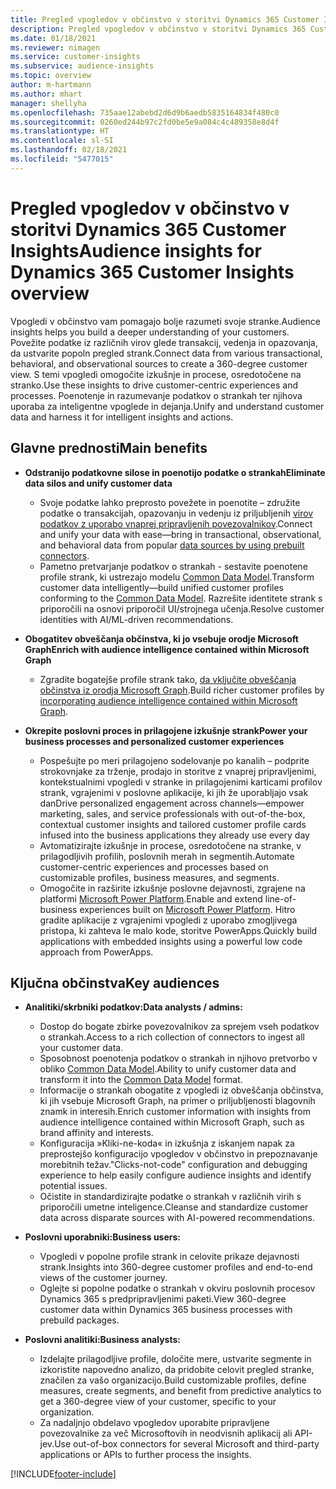 ```yaml
---
title: Pregled vpogledov v občinstvo v storitvi Dynamics 365 Customer Insights
description: Pregled vpogledov v občinstvo v storitvi Dynamics 365 Customer Insights
ms.date: 01/18/2021
ms.reviewer: nimagen
ms.service: customer-insights
ms.subservice: audience-insights
ms.topic: overview
author: m-hartmann
ms.author: mhart
manager: shellyha
ms.openlocfilehash: 735aae12abebd2d6d9b6aedb5835164834f480c0
ms.sourcegitcommit: 0260ed244b97c2fd0be5e9a084c4c489358e8d4f
ms.translationtype: HT
ms.contentlocale: sl-SI
ms.lasthandoff: 02/18/2021
ms.locfileid: "5477015"
---
```

# <a name="audience-insights-for-dynamics-365-customer-insights-overview"></a><span data-ttu-id="681e9-103">Pregled vpogledov v občinstvo v storitvi Dynamics 365 Customer Insights</span><span class="sxs-lookup"><span data-stu-id="681e9-103">Audience insights for Dynamics 365 Customer Insights overview</span></span>

<span data-ttu-id="681e9-104">Vpogledi v občinstvo vam pomagajo bolje razumeti svoje stranke.</span><span class="sxs-lookup"><span data-stu-id="681e9-104">Audience insights helps you build a deeper understanding of your customers.</span></span> <span data-ttu-id="681e9-105">Povežite podatke iz različnih virov glede transakcij, vedenja in opazovanja, da ustvarite popoln pregled strank.</span><span class="sxs-lookup"><span data-stu-id="681e9-105">Connect data from various transactional, behavioral, and observational sources to create a 360-degree customer view.</span></span> <span data-ttu-id="681e9-106">S temi vpogledi omogočite izkušnje in procese, osredotočene na stranko.</span><span class="sxs-lookup"><span data-stu-id="681e9-106">Use these insights to drive customer-centric experiences and processes.</span></span> <span data-ttu-id="681e9-107">Poenotenje in razumevanje podatkov o strankah ter njihova uporaba za inteligentne vpoglede in dejanja.</span><span class="sxs-lookup"><span data-stu-id="681e9-107">Unify and understand customer data and harness it for intelligent insights and actions.</span></span>

## <a name="main-benefits"></a><span data-ttu-id="681e9-108">Glavne prednosti</span><span class="sxs-lookup"><span data-stu-id="681e9-108">Main benefits</span></span> 

- <span data-ttu-id="681e9-109">**Odstranijo podatkovne silose in poenotijo podatke o strankah**</span><span class="sxs-lookup"><span data-stu-id="681e9-109">**Eliminate data silos and unify customer data**</span></span>

  - <span data-ttu-id="681e9-110">Svoje podatke lahko preprosto povežete in poenotite – združite podatke o transakcijah, opazovanju in vedenju iz priljubljenih [virov podatkov z uporabo vnaprej pripravljenih povezovalnikov](data-sources.md).</span><span class="sxs-lookup"><span data-stu-id="681e9-110">Connect and unify your data with ease—bring in transactional, observational, and behavioral data from popular [data sources by using prebuilt connectors](data-sources.md).</span></span>
  - <span data-ttu-id="681e9-111">Pametno pretvarjanje podatkov o strankah - sestavite poenotene profile strank, ki ustrezajo modelu [Common Data Model](https://docs.microsoft.com/common-data-model/).</span><span class="sxs-lookup"><span data-stu-id="681e9-111">Transform customer data intelligently—build unified customer profiles conforming to the [Common Data Model](https://docs.microsoft.com/common-data-model/).</span></span> <span data-ttu-id="681e9-112">Razrešite identitete strank s priporočili na osnovi priporočil UI/strojnega učenja.</span><span class="sxs-lookup"><span data-stu-id="681e9-112">Resolve customer identities with AI/ML-driven recommendations.</span></span>

- <span data-ttu-id="681e9-113">**Obogatitev obveščanja občinstva, ki jo vsebuje orodje Microsoft Graph**</span><span class="sxs-lookup"><span data-stu-id="681e9-113">**Enrich with audience intelligence contained within Microsoft Graph**</span></span>

  - <span data-ttu-id="681e9-114">Zgradite bogatejše profile strank tako, [da vključite obveščanja občinstva iz orodja Microsoft Graph](enrichment-microsoft-graph.md).</span><span class="sxs-lookup"><span data-stu-id="681e9-114">Build richer customer profiles by [incorporating audience intelligence contained within Microsoft Graph](enrichment-microsoft-graph.md).</span></span>  

- <span data-ttu-id="681e9-115">**Okrepite poslovni proces in prilagojene izkušnje strank**</span><span class="sxs-lookup"><span data-stu-id="681e9-115">**Power your business processes and personalized customer experiences**</span></span>

  - <span data-ttu-id="681e9-116">Pospešujte po meri prilagojeno sodelovanje po kanalih – podprite strokovnjake za trženje, prodajo in storitve z vnaprej pripravljenimi, kontekstualnimi vpogledi v stranke in prilagojenimi karticami profilov strank, vgrajenimi v poslovne aplikacije, ki jih že uporabljajo vsak dan</span><span class="sxs-lookup"><span data-stu-id="681e9-116">Drive personalized engagement across channels—empower marketing, sales, and service professionals with out-of-the-box, contextual customer insights and tailored customer profile cards infused into the business applications they already use every day</span></span>
  - <span data-ttu-id="681e9-117">Avtomatizirajte izkušnje in procese, osredotočene na stranke, v prilagodljivih profilih, poslovnih merah in segmentih.</span><span class="sxs-lookup"><span data-stu-id="681e9-117">Automate customer-centric experiences and processes based on customizable profiles, business measures, and segments.</span></span>
  - <span data-ttu-id="681e9-118">Omogočite in razširite izkušnje poslovne dejavnosti, zgrajene na platformi [Microsoft Power Platform](https://powerplatform.microsoft.com/).</span><span class="sxs-lookup"><span data-stu-id="681e9-118">Enable and extend line-of-business experiences built on [Microsoft Power Platform](https://powerplatform.microsoft.com/).</span></span> <span data-ttu-id="681e9-119">Hitro gradite aplikacije z vgrajenimi vpogledi z uporabo zmogljivega pristopa, ki zahteva le malo kode, storitve PowerApps.</span><span class="sxs-lookup"><span data-stu-id="681e9-119">Quickly build applications with embedded insights using a powerful low code approach from PowerApps.</span></span>  

## <a name="key-audiences"></a><span data-ttu-id="681e9-120">Ključna občinstva</span><span class="sxs-lookup"><span data-stu-id="681e9-120">Key audiences</span></span>

- <span data-ttu-id="681e9-121">**Analitiki/skrbniki podatkov:**</span><span class="sxs-lookup"><span data-stu-id="681e9-121">**Data analysts / admins:**</span></span>

  - <span data-ttu-id="681e9-122">Dostop do bogate zbirke povezovalnikov za sprejem vseh podatkov o strankah.</span><span class="sxs-lookup"><span data-stu-id="681e9-122">Access to a rich collection of connectors to ingest all your customer data.</span></span>
  - <span data-ttu-id="681e9-123">Sposobnost poenotenja podatkov o strankah in njihovo pretvorbo v obliko [Common Data Model](https://docs.microsoft.com/common-data-model/).</span><span class="sxs-lookup"><span data-stu-id="681e9-123">Ability to unify customer data and transform it into the [Common Data Model](https://docs.microsoft.com/common-data-model/) format.</span></span>
  - <span data-ttu-id="681e9-124">Informacije o strankah obogatite z vpogledi iz obveščanja občinstva, ki jih vsebuje Microsoft Graph, na primer o priljubljenosti blagovnih znamk in interesih.</span><span class="sxs-lookup"><span data-stu-id="681e9-124">Enrich customer information with insights from audience intelligence contained within Microsoft Graph, such as brand affinity and interests.</span></span>
  - <span data-ttu-id="681e9-125">Konfiguracija »Kliki-ne-koda« in izkušnja z iskanjem napak za preprostejšo konfiguracijo vpogledov v občinstvo in prepoznavanje morebitnih težav.</span><span class="sxs-lookup"><span data-stu-id="681e9-125">"Clicks-not-code" configuration and debugging experience to help easily configure audience insights and identify potential issues.</span></span>
  - <span data-ttu-id="681e9-126">Očistite in standardizirajte podatke o strankah v različnih virih s priporočili umetne inteligence.</span><span class="sxs-lookup"><span data-stu-id="681e9-126">Cleanse and standardize customer data across disparate sources with AI-powered recommendations.</span></span>  

- <span data-ttu-id="681e9-127">**Poslovni uporabniki:**</span><span class="sxs-lookup"><span data-stu-id="681e9-127">**Business users:**</span></span>

  - <span data-ttu-id="681e9-128">Vpogledi v popolne profile strank in celovite prikaze dejavnosti strank.</span><span class="sxs-lookup"><span data-stu-id="681e9-128">Insights into 360-degree customer profiles and end-to-end views of the customer journey.</span></span>
  - <span data-ttu-id="681e9-129">Oglejte si popolne podatke o strankah v okviru poslovnih procesov Dynamics 365 s predpripravljenimi paketi.</span><span class="sxs-lookup"><span data-stu-id="681e9-129">View 360-degree customer data within Dynamics 365 business processes with prebuild packages.</span></span>

- <span data-ttu-id="681e9-130">**Poslovni analitiki:**</span><span class="sxs-lookup"><span data-stu-id="681e9-130">**Business analysts:**</span></span>

  - <span data-ttu-id="681e9-131">Izdelajte prilagodljive profile, določite mere, ustvarite segmente in izkoristite napovedno analizo, da pridobite celovit pregled stranke, značilen za vašo organizacijo.</span><span class="sxs-lookup"><span data-stu-id="681e9-131">Build customizable profiles, define measures, create segments, and benefit from predictive analytics to get a 360-degree view of your customer, specific to your organization.</span></span>  
  - <span data-ttu-id="681e9-132">Za nadaljnjo obdelavo vpogledov uporabite pripravljene povezovalnike za več Microsoftovih in neodvisnih aplikacij ali API-jev.</span><span class="sxs-lookup"><span data-stu-id="681e9-132">Use out-of-box connectors for several Microsoft and third-party applications or APIs to further process the insights.</span></span>


[!INCLUDE[footer-include](../includes/footer-banner.md)]